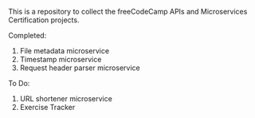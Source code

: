 This is a repository to collect the freeCodeCamp APIs and Microservices Certification projects.

Completed:

1) File metadata microservice
2) Timestamp microservice
3) Request header parser microservice

To Do:

1) URL shortener microservice
2) Exercise Tracker
